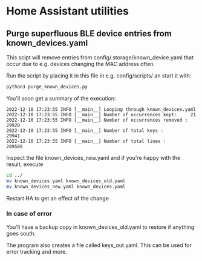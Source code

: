 # Home Assistant utilities

## Purge superfluous BLE device entries from known_devices.yaml
This scipt will remove entries from config/.storage/known_device.yaml that occur due to e.g. devices changing the MAC address often.

Run the script by placing it in this file in e.g. config/scripts/ an start it with:

```bash
python3 purge_known_devices.py
```
You'll soon get a summary of the execution:
```
2022-12-10 17:23:55 INFO [__main__] Looping through known_devices.yaml
2022-12-10 17:23:55 INFO [__main__] Number of occurrences kept:     21
2022-12-10 17:23:55 INFO [__main__] Number of occurrences removed : 29920
2022-12-10 17:23:55 INFO [__main__] Number of total keys :          29941
2022-12-10 17:23:55 INFO [__main__] Number of total lines :         209589
```
Inspect the file known_devices_new.yaml and if you're happy with the result, execute
```bash
cd ../
mv known_devices.yaml known_devices_old.yaml
mv known_devices_new.yaml known_devices.yaml
```
Restart HA to get an effect of the change

### In case of error
You'll have a backup copy in known_devices_old.yaml to restore if anything goes south.

The program also creates a file called keys_out.yaml. This can be used for error tracking and more.
